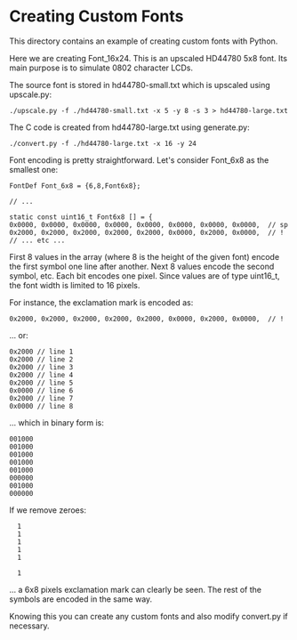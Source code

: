 # Creating Custom Fonts

This directory contains an example of creating custom fonts with Python.

Here we are creating Font_16x24. This is an upscaled HD44780 5x8 font.
Its main purpose is to simulate 0802 character LCDs.

The source font is stored in hd44780-small.txt which is upscaled using
upscale.py:

```
./upscale.py -f ./hd44780-small.txt -x 5 -y 8 -s 3 > hd44780-large.txt
```

The C code is created from hd44780-large.txt using generate.py:

```
./convert.py -f ./hd44780-large.txt -x 16 -y 24
```

Font encoding is pretty straightforward. Let's consider Font_6x8 as the smallest
one:

```
FontDef Font_6x8 = {6,8,Font6x8};

// ...

static const uint16_t Font6x8 [] = {
0x0000, 0x0000, 0x0000, 0x0000, 0x0000, 0x0000, 0x0000, 0x0000,  // sp
0x2000, 0x2000, 0x2000, 0x2000, 0x2000, 0x0000, 0x2000, 0x0000,  // !
// ... etc ...
```

First 8 values in the array (where 8 is the height of the given font) encode
the first symbol one line after another. Next 8 values encode the second symbol,
etc. Each bit encodes one pixel. Since values are of type uint16_t, the font
width is limited to 16 pixels.

For instance, the exclamation mark is encoded as:

```
0x2000, 0x2000, 0x2000, 0x2000, 0x2000, 0x0000, 0x2000, 0x0000,  // !

```

... or:

```
0x2000 // line 1
0x2000 // line 2
0x2000 // line 3
0x2000 // line 4
0x2000 // line 5
0x0000 // line 6
0x2000 // line 7
0x0000 // line 8
```

... which in binary form is:

```
001000
001000
001000
001000
001000
000000
001000
000000
```

If we remove zeroes:

```
  1
  1
  1
  1
  1

  1

```

... a 6x8 pixels exclamation mark can clearly be seen. The rest of the symbols
are encoded in the same way.

Knowing this you can create any custom fonts and also modify convert.py
if necessary.
